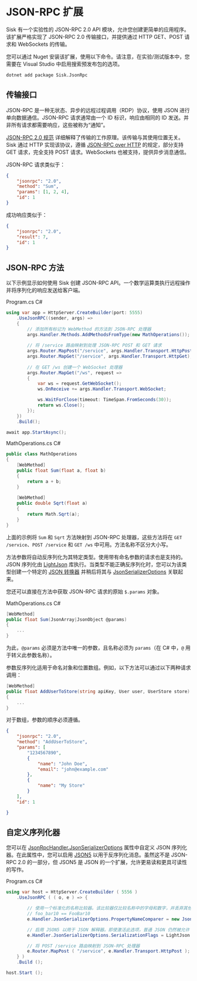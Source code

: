 # JSON-RPC 扩展

Sisk 有一个实验性的 JSON-RPC 2.0 API 模块，允许您创建更简单的应用程序。该扩展严格实现了 JSON-RPC 2.0 传输接口，并提供通过 HTTP GET、POST 请求和 WebSockets 的传输。

您可以通过 Nuget 安装该扩展，使用以下命令。请注意，在实验/测试版本中，您需要在 Visual Studio 中启用搜索预发布包的选项。

```bash
dotnet add package Sisk.JsonRpc
```

## 传输接口

JSON-RPC 是一种无状态、异步的远程过程调用（RDP）协议，使用 JSON 进行单向数据通信。JSON-RPC 请求通常由一个 ID 标识，响应由相同的 ID 发送。并非所有请求都需要响应，这些被称为“通知”。

[JSON-RPC 2.0 规范](https://www.jsonrpc.org/specification) 详细解释了传输的工作原理。该传输与其使用位置无关。Sisk 通过 HTTP 实现该协议，遵循 [JSON-RPC over HTTP](https://www.jsonrpc.org/historical/json-rpc-over-http.html) 的规定，部分支持 GET 请求，完全支持 POST 请求。WebSockets 也被支持，提供异步消息通信。

JSON-RPC 请求类似于：

```json
{
    "jsonrpc": "2.0",
    "method": "Sum",
    "params": [1, 2, 4],
    "id": 1
}
```

成功响应类似于：

```json
{
    "jsonrpc": "2.0",
    "result": 7,
    "id": 1
}
```

## JSON-RPC 方法

以下示例显示如何使用 Sisk 创建 JSON-RPC API。一个数学运算类执行远程操作并将序列化的响应发送给客户端。

<div class="script-header">
    <span>
        Program.cs
    </span>
    <span>
        C#
    </span>
</div>

```csharp
using var app = HttpServer.CreateBuilder(port: 5555)
    .UseJsonRPC((sender, args) =>
    {
        // 添加所有标记为 WebMethod 的方法到 JSON-RPC 处理器
        args.Handler.Methods.AddMethodsFromType(new MathOperations());
        
        // 将 /service 路由映射到处理 JSON-RPC POST 和 GET 请求
        args.Router.MapPost("/service", args.Handler.Transport.HttpPost);
        args.Router.MapGet("/service", args.Handler.Transport.HttpGet);
        
        // 在 GET /ws 创建一个 WebSocket 处理器
        args.Router.MapGet("/ws", request =>
        {
            var ws = request.GetWebSocket();
            ws.OnReceive += args.Handler.Transport.WebSocket;

            ws.WaitForClose(timeout: TimeSpan.FromSeconds(30));
            return ws.Close();
        });
    })
    .Build();

await app.StartAsync();
```

<div class="script-header">
    <span>
        MathOperations.cs
    </span>
    <span>
        C#
    </span>
</div>

```csharp
public class MathOperations
{
    [WebMethod]
    public float Sum(float a, float b)
    {
        return a + b;
    }
    
    [WebMethod]
    public double Sqrt(float a)
    {
        return Math.Sqrt(a);
    }
}
```

上面的示例将 `Sum` 和 `Sqrt` 方法映射到 JSON-RPC 处理器，这些方法将在 `GET /service`、`POST /service` 和 `GET /ws` 中可用。方法名称不区分大小写。

方法参数将自动反序列化为其特定类型。使用带有命名参数的请求也是支持的。JSON 序列化由 [LightJson](https://github.com/CypherPotato/LightJson) 库执行。当类型不能正确反序列化时，您可以为该类型创建一个特定的 [JSON 转换器](https://github.com/CypherPotato/LightJson?tab=readme-ov-file#json-converters) 并稍后将其与 [JsonSerializerOptions](?) 关联起来。

您还可以直接在方法中获取 JSON-RPC 请求的原始 `$.params` 对象。

<div class="script-header">
    <span>
        MathOperations.cs
    </span>
    <span>
        C#
    </span>
</div>

```csharp
[WebMethod]
public float Sum(JsonArray|JsonObject @params)
{
    ...
}
```

为此，`@params` 必须是方法中唯一的参数，且名称必须为 `params`（在 C# 中，`@` 用于转义此参数名称）。

参数反序列化适用于命名对象和位置数组。例如，以下方法可以通过以下两种请求调用：

```csharp
[WebMethod]
public float AddUserToStore(string apiKey, User user, UserStore store)
{
    ...
}
```

对于数组，参数的顺序必须遵循。

```json
{
    "jsonrpc": "2.0",
    "method": "AddUserToStore",
    "params": [
        "1234567890",
        {
            "name": "John Doe",
            "email": "john@example.com"
        },
        {
            "name": "My Store"
        }
    ],
    "id": 1

}
```

## 自定义序列化器

您可以在 [JsonRpcHandler.JsonSerializerOptions](/api/Sisk.JsonRPC.JsonRpcHandler.JsonSerializerOptions) 属性中自定义 JSON 序列化器。在此属性中，您可以启用 [JSON5](https://json5.org/) 以用于反序列化消息。虽然这不是 JSON-RPC 2.0 的一部分，但 JSON5 是 JSON 的一个扩展，允许更易读和更具可读性的写作。

<div class="script-header">
    <span>
        Program.cs
    </span>
    <span>
        C#
    </span>
</div>

```csharp
using var host = HttpServer.CreateBuilder ( 5556 )
    .UseJsonRPC ( ( o, e ) => {

        // 使用一个标准化的名称比较器。该比较器仅比较名称中的字母和数字，并丢弃其他符号。例如：
        // foo_bar10 == FooBar10
        e.Handler.JsonSerializerOptions.PropertyNameComparer = new JsonSanitizedComparer ();

        // 启用 JSON5 以用于 JSON 解释器。即使激活此选项，普通 JSON 仍然被允许
        e.Handler.JsonSerializerOptions.SerializationFlags = LightJson.Serialization.JsonSerializationFlags.Json5;

        // 将 POST /service 路由映射到 JSON-RPC 处理器
        e.Router.MapPost ( "/service", e.Handler.Transport.HttpPost );
    } )
    .Build ();

host.Start ();
```